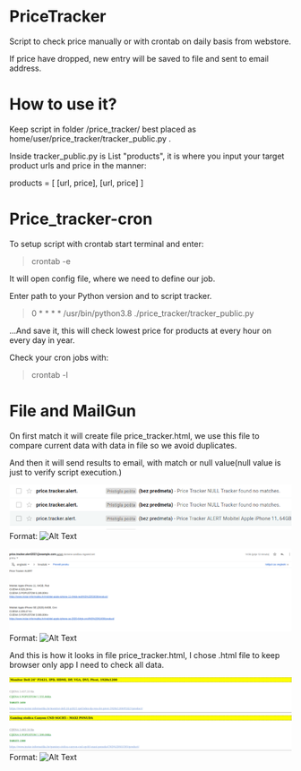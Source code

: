 # PriceTracker

Script to check price manually or with crontab on daily basis from webstore.

If price have dropped, new entry will be saved to file and sent to email address.

# How to use it?

Keep script in folder  /price_tracker/ best placed as home/user/price_tracker/tracker_public.py .

Inside tracker_public.py is List "products", it is where you input your target product urls and price in the manner:

products = [
    [url, price],
    [url, price]
]


# Price_tracker-cron

To setup script with crontab start terminal and enter:
> crontab -e

It will open config file, where we need to define our job.

Enter path to your Python version and to script tracker.

>
> 0 * * * *  /usr/bin/python3.8 ./price_tracker/tracker_public.py   

...And save it, this will check lowest price for products at every hour on every day in year.

Check your cron jobs with:
>crontab -l

# File and MailGun 

On first match it will create file price_tracker.html, we use this file to compare current data with data in file so
we avoid duplicates.


And then it will send results to email, with match or null value(null value is just to verify script execution.) 

![GitHub Logo](/email_result_list.png)
Format: ![Alt Text](url)

![GitHub Logo](/email_result.png)
Format: ![Alt Text](url)



And this is how it looks in file price_tracker.html, I chose .html file to keep browser only app I need to check all data.

![GitHub Logo](/price_tracker_file.png )
Format: ![Alt Text](url)








